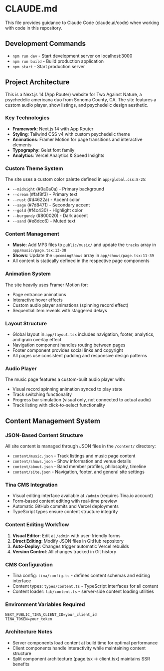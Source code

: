 # CLAUDE.md

This file provides guidance to Claude Code (claude.ai/code) when working with code in this repository.

## Development Commands

- `npm run dev` - Start development server on localhost:3000
- `npm run build` - Build production application
- `npm start` - Start production server

## Project Architecture

This is a Next.js 14 (App Router) website for Two Against Nature, a psychedelic americana duo from Sonoma County, CA. The site features a custom audio player, show listings, and psychedelic design aesthetic.

### Key Technologies
- **Framework**: Next.js 14 with App Router
- **Styling**: Tailwind CSS v4 with custom psychedelic theme
- **Animations**: Framer Motion for page transitions and interactive elements
- **Typography**: Geist font family
- **Analytics**: Vercel Analytics & Speed Insights

### Custom Theme System
The site uses a custom color palette defined in `app/global.css:8-25`:
- `--midnight` (#0a0a0a) - Primary background
- `--cream` (#faf8f3) - Primary text
- `--rust` (#d4622a) - Accent color
- `--sage` (#7d8471) - Secondary accent
- `--gold` (#f4c430) - Highlight color
- `--burgundy` (#800020) - Dark accent
- `--sand` (#e8dcc6) - Muted text

### Content Management
- **Music**: Add MP3 files to `public/music/` and update the `tracks` array in `app/music/page.tsx:13-38`
- **Shows**: Update the `upcomingShows` array in `app/shows/page.tsx:11-39`
- All content is statically defined in the respective page components

### Animation System
The site heavily uses Framer Motion for:
- Page entrance animations
- Interactive hover effects
- Custom audio player animations (spinning record effect)
- Sequential item reveals with staggered delays

### Layout Structure
- Global layout in `app/layout.tsx` includes navigation, footer, analytics, and grain overlay effect
- Navigation component handles routing between pages
- Footer component provides social links and copyright
- All pages use consistent padding and responsive design patterns

### Audio Player
The music page features a custom-built audio player with:
- Visual record spinning animation synced to play state
- Track switching functionality
- Progress bar simulation (visual only, not connected to actual audio)
- Track listing with click-to-select functionality

## Content Management System

### JSON-Based Content Structure
All site content is managed through JSON files in the `/content/` directory:
- `content/music.json` - Track listings and music page content
- `content/shows.json` - Show information and venue details
- `content/about.json` - Band member profiles, philosophy, timeline
- `content/site.json` - Navigation, footer, and general site settings

### Tina CMS Integration
- Visual editing interface available at `/admin` (requires Tina.io account)
- Form-based content editing with real-time preview
- Automatic GitHub commits and Vercel deployments
- TypeScript types ensure content structure integrity

### Content Editing Workflow
1. **Visual Editor**: Edit at `/admin` with user-friendly forms
2. **Direct Editing**: Modify JSON files in GitHub repository
3. **Auto-Deploy**: Changes trigger automatic Vercel rebuilds
4. **Version Control**: All changes tracked in Git history

### CMS Configuration
- Tina config: `tina/config.ts` - defines content schemas and editing interface
- Content types: `types/content.ts` - TypeScript interfaces for all content
- Content loader: `lib/content.ts` - server-side content loading utilities

### Environment Variables Required
```
NEXT_PUBLIC_TINA_CLIENT_ID=your_client_id
TINA_TOKEN=your_token
```

### Architecture Notes
- Server components load content at build time for optimal performance
- Client components handle interactivity while maintaining content structure
- Split component architecture (page.tsx → client.tsx) maintains SSR benefits